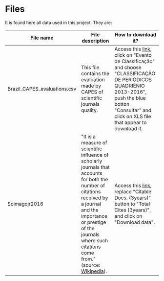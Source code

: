 # Files

It is found here all data used in this project. They are:

| File name | File description | How to download it? | 
| ------ | ------ | ------ |
| Brazil_CAPES_evaluations.csv | This file contains the evaluation made by CAPES of scientific journals quality.  | Access this [link](https://sucupira.capes.gov.br/sucupira/public/consultas/coleta/veiculoPublicacaoQualis/listaConsultaGeralPeriodicos.jsf), click on "Evento de Classificação" and choose "CLASSIFICAÇÃO DE PERIÓDICOS QUADRIÊNIO 2013-2016", push the blue botton "Consultar" and click on XLS file that appear to download it. |
| Scimagojr2016 | "It is a measure of scientific influence of scholarly journals that accounts for both the number of citations received by a journal and the importance or prestige of the journals where such citations come from." (source: [Wikipedia](https://en.wikipedia.org/wiki/SCImago_Journal_Rank)). | Access this [link](https://www.scimagojr.com/journalrank.php?year=2016), replace "Citable Docs. (3years)" button to "Total Cites (3years)", and click on "Download data". |

